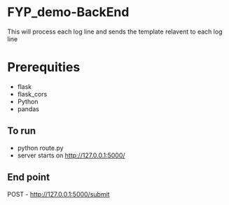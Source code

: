 # FYP_demo-BackEnd
This will process each log line and sends the template relavent to each log line

# Prerequities
* flask
* flask_cors
* Python
* pandas


## To run
- python route.py
- server starts on http://127.0.0.1:5000/

## End point
POST - http://127.0.0.1:5000/submit


